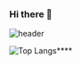 ### Hi there 👋
![header](https://capsule-render.vercel.app/api?type=waving&color=gradient&height=250&section=header&text=SOKURI_CODE&fontSize=90)

![Top Langs](https://github-readme-stats.vercel.app/api/top-langs/?username=anuraghazra&layout=compact)****
<!--
**ss133600/ss133600** is a ✨ _special_ ✨ repository because its `README.md` (this file) appears on your GitHub profile.

Here are some ideas to get you started:

- 🔭 I’m currently working on ...
- 🌱 I’m currently learning ...
- 👯 I’m looking to collaborate on ...
- 🤔 I’m looking for help with ...
- 💬 Ask me about ...
- 📫 How to reach me: ...
- 😄 Pronouns: ...
- ⚡ Fun fact: ...
-->
